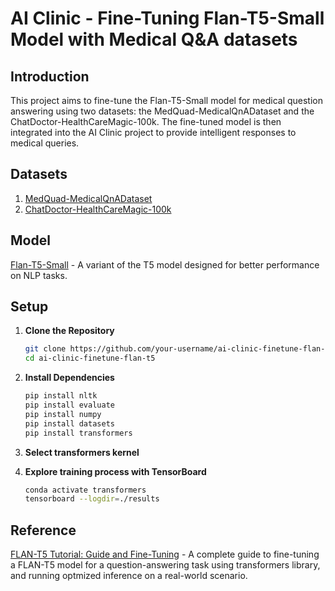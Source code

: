 # AI Clinic - Fine-Tuning Flan-T5-Small Model with Medical Q&A datasets

## Introduction

This project aims to fine-tune the Flan-T5-Small model for medical question answering using two datasets: the MedQuad-MedicalQnADataset and the ChatDoctor-HealthCareMagic-100k. The fine-tuned model is then integrated into the AI Clinic project to provide intelligent responses to medical queries.

## Datasets

1. [MedQuad-MedicalQnADataset](https://huggingface.co/datasets/keivalya/MedQuad-MedicalQnADataset)
2. [ChatDoctor-HealthCareMagic-100k](https://huggingface.co/datasets/lavita/ChatDoctor-HealthCareMagic-100k)

## Model

[Flan-T5-Small](https://huggingface.co/google/flan-t5-small) - A variant of the T5 model designed for better performance on NLP tasks.


## Setup

1. **Clone the Repository**

    ```bash
    git clone https://github.com/your-username/ai-clinic-finetune-flan-t5.git
    cd ai-clinic-finetune-flan-t5
    ```

2. **Install Dependencies**

    ```bash
    pip install nltk
    pip install evaluate
    pip install numpy
    pip install datasets
    pip install transformers
    ```

3. **Select transformers kernel**
4. **Explore training process with TensorBoard**
     ```bash
     conda activate transformers
     tensorboard --logdir=./results
     ```

## Reference
[FLAN-T5 Tutorial: Guide and Fine-Tuning](https://www.datacamp.com/tutorial/flan-t5-tutorial) - A complete guide to fine-tuning a FLAN-T5 model for a question-answering task using transformers library, and running optmized inference on a real-world scenario.
